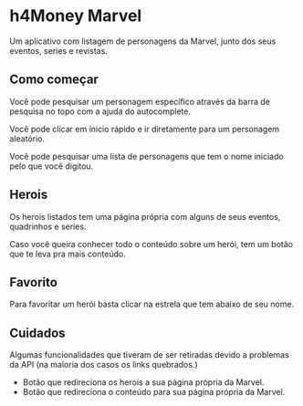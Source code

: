 
# h4Money Marvel

Um aplicativo com listagem de personagens da Marvel, junto dos seus eventos, series e revistas.



## Como começar

Você pode pesquisar um personagem específico através da barra de pesquisa no topo com a ajuda do autocomplete.

Você pode clicar em ínicio rápido e ir diretamente para um personagem aleatório.

Você pode pesquisar uma lista de personagens que tem o nome iniciado pelo que você digitou.



## Herois

Os herois listados tem uma página própria com alguns de seus eventos, quadrinhos e series.

Caso você queira conhecer todo o conteúdo sobre um herói, tem um botão que te leva pra mais conteúdo.
## Favorito
Para favoritar um herói basta clicar na estrela que tem abaixo de seu nome.
## Cuidados

Algumas funcionalidades que tiveram de ser retiradas devido a problemas da API (na maioria dos casos os links quebrados.)

- Botão que redireciona os herois a sua página própria da Marvel.
- Botão que redireciona o conteúdo para sua página própria da Marvel.

